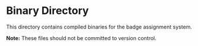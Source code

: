 # Binary Directory

This directory contains compiled binaries for the badge assignment system.

**Note:** These files should not be committed to version control.
